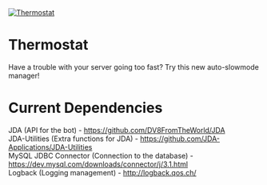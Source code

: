 <a href="https://top.gg/bot/700341788136833065" >
  <img src="https://top.gg/api/widget/700341788136833065.svg" alt="Thermostat"/>
</a>

# Thermostat
Have a trouble with your server going too fast? Try this new auto-slowmode manager!
# Current Dependencies
JDA (API for the bot) - https://github.com/DV8FromTheWorld/JDA  
JDA-Utilities (Extra functions for JDA) - https://github.com/JDA-Applications/JDA-Utilities  
MySQL JDBC Connector (Connection to the database) - https://dev.mysql.com/downloads/connector/j/3.1.html  
Logback (Logging management) - http://logback.qos.ch/
